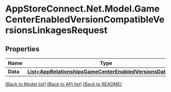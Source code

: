 # AppStoreConnect.Net.Model.GameCenterEnabledVersionCompatibleVersionsLinkagesRequest

## Properties

Name | Type | Description | Notes
------------ | ------------- | ------------- | -------------
**Data** | [**List&lt;AppRelationshipsGameCenterEnabledVersionsDataInner&gt;**](AppRelationshipsGameCenterEnabledVersionsDataInner.md) |  | 

[[Back to Model list]](../README.md#documentation-for-models) [[Back to API list]](../README.md#documentation-for-api-endpoints) [[Back to README]](../README.md)

